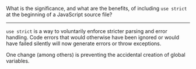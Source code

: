 What is the significance, and what are the benefits, of including `use strict` at the beginning of a JavaScript source file?

---

`use strict` is a way to voluntarily enforce stricter parsing and error handling. Code errors that would otherwise have been ignored or would have failed silently will now generate errors or throw exceptions.

One change (among others) is preventing the accidental creation of global variables. 